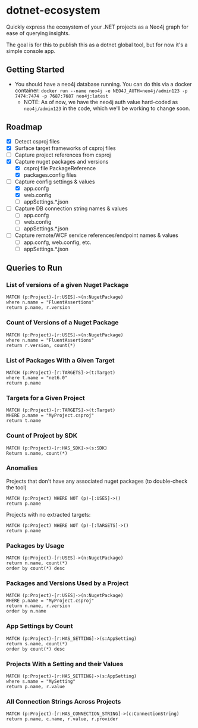 # dotnet-ecosystem

Quickly express the ecosystem of your .NET projects as a Neo4j graph for ease of querying insights.

The goal is for this to publish this as a dotnet global tool, but for now it's a simple console app.

## Getting Started

* You should have a neo4j database running. You can do this via a docker container: `docker run --name neo4j -e NEO4J_AUTH=neo4j/admin123 -p 7474:7474 -p 7687:7687 neo4j:latest`
  * NOTE: As of now, we have the neo4j auth value hard-coded as `neo4j/admin123` in the code, which we'll be working to change soon.

## Roadmap

* [X] Detect csproj files
* [X] Surface target frameworks of csproj files
* [ ] Capture project references from csproj
* [X] Capture nuget packages and versions
  * [X] csproj file PackageReference
  * [X] packages.config files
* [ ] Capture config settings & values
  * [X] app.confg
  * [X] web.config
  * [ ] appSettings.*.json
* [ ] Capture DB connection string names & values
  * [ ] app.confg
  * [ ] web.config
  * [ ] appSettings.*.json
* [ ] Capture remote/WCF service references/endpoint names & values
  * [ ] app.confg, web.config, etc.
  * [ ] appSettings.*.json

## Queries to Run

### List of versions of a given Nuget Package 

```cypher
MATCH (p:Project)-[r:USES]->(n:NugetPackage)
where n.name = "FluentAssertions"
return p.name, r.version
```

### Count of Versions of a Nuget Package

```cypher
MATCH (p:Project)-[r:USES]->(n:NugetPackage)
where n.name = "FluentAssertions"
return r.version, count(*)
```

### List of Packages With a Given Target

```cypher
MATCH (p:Project)-[r:TARGETS]->(t:Target)
where t.name = "net6.0"
return p.name
```

### Targets for a Given Project

```cypher
MATCH (p:Project)-[r:TARGETS]->(t:Target)
WHERE p.name = "MyProject.csproj"
return t.name
```

### Count of Project by SDK

```cypher
MATCH (p:Project)-[r:HAS_SDK]->(s:SDK)
Return s.name, count(*)
```

### Anomalies

Projects that don't have any associated nuget packages (to double-check the tool)

```cypher
MATCH (p:Project) WHERE NOT (p)-[:USES]->()
return p.name
```

Projects with no extracted targets:

```cypher
MATCH (p:Project) WHERE NOT (p)-[:TARGETS]->()
return p.name
```

### Packages by Usage
```cypher
MATCH (p:Project)-[r:USES]->(n:NugetPackage)
return n.name, count(*)
order by count(*) desc
```

### Packages and Versions Used by a Project

```cypher
MATCH (p:Project)-[r:USES]->(n:NugetPackage)
WHERE p.name = "MyProject.csproj"
return n.name, r.version
order by n.name
```

### App Settings by Count

```cypher
MATCH (p:Project)-[r:HAS_SETTING]->(s:AppSetting)
return s.name, count(*)
order by count(*) desc
```

### Projects With a Setting and their Values

```cypher
MATCH (p:Project)-[r:HAS_SETTING]->(s:AppSetting)
where s.name = "MySetting"
return p.name, r.value
```

### All Connection Strings Across Projects

```cypher
MATCH (p:Project)-[r:HAS_CONNECTION_STRING]->(c:ConnectionString)
return p.name, c.name, r.value, r.provider
```